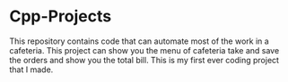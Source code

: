 # Cpp-Projects
This repository contains code that can automate most of the work in a cafeteria. This project can show you the menu of cafeteria take and save the orders and show you the total bill. This is my first ever coding project that I made.
